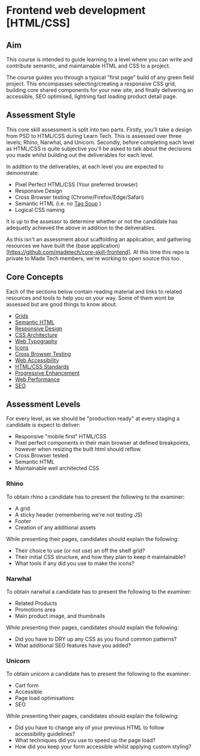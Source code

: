 # Frontend web development [HTML/CSS]

## Aim
This course is intended to guide learning to a level where you can write and contribute semantic, and maintainable HTML and CSS to a project.

The course guides you through a typical "first page" build of any green field project. This encompasses selecting/creating a responsive CSS grid, building core shared components for your new site, and finally delivering an accessible, SEO optimised, lightning fast loading product detail page.

## Assessment Style
This core skill assessment is split into two parts. Firstly, you'll take a design from PSD to HTML/CSS during Learn Tech. This is assessed over three levels; Rhino, Narwhal, and Unicorn. Secondly, before completing each level as HTML/CSS is quite subjective you'll be asked to talk about the decisions you made whilst building out the deliverables for each level.

In addition to the deliverables, at each level you are expected to demonstrate:

- Pixel Perfect HTML/CSS (Your preferred browser)
- Responsive Design
- Cross Browser testing (Chrome/Firefox/Edge/Safari)
- Semantic HTML (i.e. no [Tag Soup](https://en.wikipedia.org/wiki/Tag_soup) )
- Logical CSS naming

It is up to the assessor to determine whether or not the candidate has adequetly achieved the above in addition to the deliverables. 

As this isn't an assessment about scaffolding an application, and gathering resources we have built the (base application)[https://github.com/madetech/core-skill-frontend]. At this time this repo is private to Made Tech members, we're working to open source this too.

## Core Concepts
Each of the sections below contain reading material and links to related resources and tools to help you on your way. Some of them wont be assessed but are good things to know about.

- [Grids](#)
- [Semantic HTML](#)
- [Responsive Design](#)
- [CSS Architecture](#)
- [Web Typography](#)
- [Icons](#)
- [Cross Browser Testing](#)
- [Web Accessibility](#)
- [HTML/CSS Standards](#)
- [Progressive Enhancement](#)
- [Web Performance](#)
- [SEO](#)

## Assessment Levels

For every level, as we should be "production ready" at every staging a candidate is expect to deliver:

- Responsive "mobile first" HTML/CSS
- Pixel perfect components in their main browser at defined breakpoints, however when resizing the built html should reflow.
- Cross Browser tested
- Semantic HTML
- Maintainable well architected CSS

### Rhino

To obtain rhino a candidate has to present the following to the examiner:

- A grid
- A sticky header (remembering we're not testing JS)
- Footer
- Creation of any additional assets

While presenting their pages, candidates should explain the following:

- Their choice to use (or not use) an off the shelf grid?
- Their initial CSS structure, and how they plan to keep it maintainable?
- What tools if any did you use to make the icons?

### Narwhal

To obtain narwhal a candidate has to present the following to the examiner:

- Related Products
- Promotions area
- Main product image, and thumbnails

While presenting their pages, candidates should explain the following:

- Did you have to DRY up any CSS as you found common patterns?
- What additional SEO features have you added?


### Unicorn

To obtain unicorn a candidate has to present the following to the examiner:

- Cart form
- Accessible
- Page load optimisations
- SEO

While presenting their pages, candidates should explain the following:

- Did you have to change any of your previous HTML to follow accessibility guidelines?
- What techniques did you use to speed up the page load?
- How did you keep your form accessible whilst applying custom styling?




